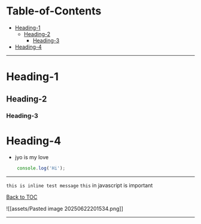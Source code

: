 # Table-of-Contents

<!-- toc -->

- [Heading-1](#heading-1)
  * [Heading-2](#heading-2)
    + [Heading-3](#heading-3)
- [Heading-4](#heading-4)

<!-- tocstop -->

---

# Heading-1

## Heading-2

### Heading-3

# Heading-4

- jyo is my love

```javascript
	console.log('Hi');
```

---
`this is inline test message`
`this` in javascript is important

[Back to TOC](#table-of-contents)

![[assets/Pasted image 20250622201534.png]]

---
